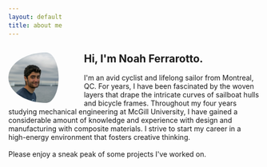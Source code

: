 ```yaml
---
layout: default
title: about me
---
```


<div>
	<img src="profile.jpg" alt="profile" style="float:left;width:20%; padding-right: 10%; border-radius: 50%">
	<h2>Hi, I'm Noah Ferrarotto.</h2>
	<p>
		I'm an avid cyclist and lifelong sailor from Montreal, QC. For years, I have been fascinated by the woven layers that drape the intricate curves of sailboat hulls and bicycle frames. Throughout my four years studying mechanical engineering at McGill University, I have gained a considerable amount of knowledge and experience with design and manufacturing with composite materials. I strive to start my career in a high-energy environment that fosters creative thinking. 
	<br><br>
		Please enjoy a sneak peak of some projects I've worked on. 
	</p>
</div>